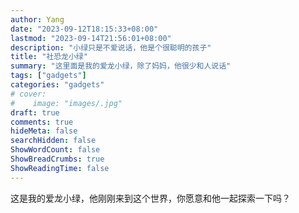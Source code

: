 ```yaml
---
author: Yang
date: "2023-09-12T18:15:33+08:00"
lastmod: "2023-09-14T21:56:01+08:00"
description: "小绿只是不爱说话，他是个很聪明的孩子"
title: "社恐龙小绿"
summary: "这里面是我的爱龙小绿，除了妈妈，他很少和人说话"
tags: ["gadgets"]
categories: "gadgets"
# cover: 
#    image: "images/.jpg"
draft: true
comments: true
hideMeta: false
searchHidden: false
ShowWordCount: false
ShowBreadCrumbs: true
ShowReadingTime: false
---
```


这是我的爱龙小绿，他刚刚来到这个世界，你愿意和他一起探索一下吗？

<div id="dinosaurdiv">
</div>

<link rel="stylesheet" href="/css/mycutedinosaur.css">
<script async src="https://unpkg.com/es-module-shims@1.8.0/dist/es-module-shims.js"></script>
<script type="importmap">
  {
    "imports": {
      "three": "https://unpkg.com/three@0.149.0/build/three.module.js",
      "three/addons/": "https://unpkg.com/three@0.149.0/examples/jsm/",
      "cannon-es": "https://cdn.skypack.dev/cannon-es"
    }
  }
</script>
<script type="module" src="/js/mycutedinosaur.js"></script>
